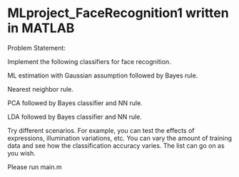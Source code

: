 # MLproject_FaceRecognition1 written in MATLAB
Problem Statement: 

Implement the following classifiers for face recognition.

  ML estimation with Gaussian assumption followed by Bayes rule.
  
  Nearest neighbor rule.
  
  PCA followed by Bayes classifier and NN rule.
  
  LDA followed by Bayes classifier and NN rule.

Try different scenarios. For example, you can test the effects of expressions, illumination variations,
etc. You can vary the amount of training data and see how the classification accuracy varies. The list
can go on as you wish.


Please run main.m
